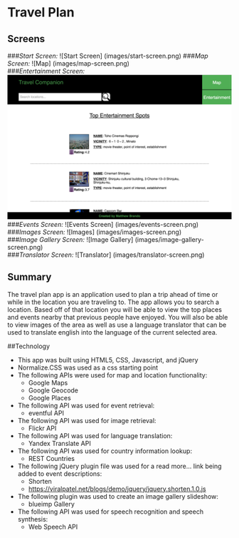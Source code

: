 # Travel Plan

## Screens
###*Start Screen:* 
![Start Screen] (images/start-screen.png)
###*Map Screen:* 
![Map] (images/map-screen.png)  
###*Entertainment Screen:*
![Entertainment Screen](images/entertainment-screen.png)  
###*Events Screen:*
![Events Screen] (images/events-screen.png)  
###*Images Screen:*
![Images] (images/images-screen.png)  
###*Image Gallery Screen:*
![Image Gallery] (images/image-gallery-screen.png)  
###*Translator Screen:*
![Translator] (images/translator-screen.png)  

## Summary
The travel plan app is an application used to plan a trip ahead of time or while in the location you are traveling to. The app allows you to search a location. Based off of that location you will be able to view the top places and events nearby that previous people have enjoyed. You will also be able to view images of the area as well as use a language translator that can be used to translate english into the language of the current selected area.

##Technology
* This app was built using HTML5, CSS, Javascript, and jQuery
* Normalize.CSS was used as a css starting point
* The following APIs were used for map and location functionality:
	* Google Maps
	* Google Geocode
	* Google Places 
* The following API was used for event retrieval:
	* eventful API
* The following API was used for image retrieval:
	* Flickr API
* The following API was used for language translation:
	* Yandex Translate API
* The following API was used for country information lookup:
	* REST Countries
* The following jQuery plugin file was used for a read more... link
  being added to event descriptions:
  	* Shorten
	* https://viralpatel.net/blogs/demo/jquery/jquery.shorten.1.0.js
* The following plugin was used to create an image gallery slideshow:
	* blueimp Gallery
* The following API was used for speech recognition and speech synthesis:
	* Web Speech API